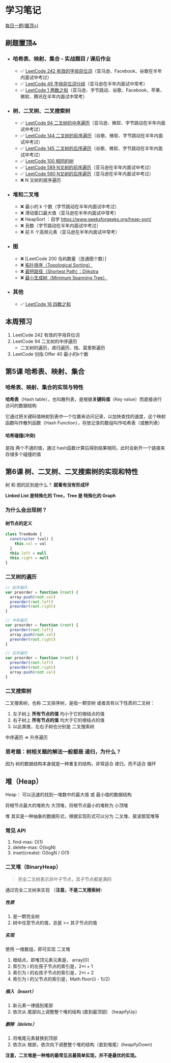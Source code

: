 # 学习笔记

[每日一题(置顶🔝)](../questions/README.md)

## 刷题置顶🔝
* ### 哈希表、映射、集合 - 实战题目 / 课后作业
    * ✅ [LeetCode 242 有效的字母异位词](./Day01/README.md(#1))（亚马逊、Facebook、谷歌在半年内面试中考过）
    * ✅ [LeetCode 49 字母异位词分组](./Day01/README.md#2)（亚马逊在半年内面试中常考）
    * ✅ [LeetCode 1 两数之和](./Day01/README.md#3)（亚马逊、字节跳动、谷歌、Facebook、苹果、微软、腾讯在半年内面试中常考）

* ### 树、二叉树、二叉搜索树
    * ✅ [LeetCode 94 二叉树的中序遍历](./Day2/README.md#1)（亚马逊、微软、字节跳动在半年内面试中考过）
    * ✅ [LeetCode 144 二叉树的前序遍历](./Day2/README.md#2)（谷歌、微软、字节跳动在半年内面试中考过）
    * ✅ [LeetCode 145 二叉树的后序遍历](./Day2/README.md#3)（谷歌、微软、字节跳动在半年内面试中考过）
    * ✅ [LeetCode 100 相同的树](../questions/leetcode.100.md)
    * ✅ [LeetCode 589 N叉树的前序遍历](./Day3/README.md#2)（亚马逊在半年内面试中考过）
    * ✅ [LeetCode 590 N叉树的后序遍历](./Day3/README.md#1)（亚马逊在半年内面试中考过）
    * ❌ N 叉树的层序遍历
   
* ### 堆和二叉堆
    * ❌ 最小的 k 个数（字节跳动在半年内面试中考过）
    * ❌ 滑动窗口最大值（亚马逊在半年内面试中常考）
    * ❌ HeapSort ：自学 https://www.geeksforgeeks.org/heap-sort/
    * ❌ 丑数（字节跳动在半年内面试中考过）
    * ❌ 前 K 个高频元素（亚马逊在半年内面试中常考）

* ### 图
    * ❌ [LeetCode 200 岛屿数量（连通图个数）]
    * ❌ [拓扑排序（Topological Sorting）](https://zhuanlan.zhihu.com/p/34871092)
    * ❌ [最短路径（Shortest Path）：Dijkstra](https://www.bilibili.com/video/av25829980?from=search&seid=13391343514095937158)
    * ❌ [最小生成树（Minimum Spanning Tree）](https://www.bilibili.com/video/av84820276?from=search&seid=17476598104352152051)
  
* ### 其他
    * ✅ [LeetCode 18 四数之和]()


## 本周预习
1. LeetCode 242 有效的字母异位词
2. LeetCode 94 二叉树的中序遍历
    * 二叉树的遍历，递归遍历、栈、莫里斯遍历
3. LeetCode 剑指 Offer 40 最小的k个数


## 第5课 哈希表、映射、集合
### 哈希表、映射、集合的实现与特性

**哈希表**（Hash table），也叫散列表，是根据**关键码值**（Key value）而直接进行访问的数据结构  

它通过把关键码值映射到表中一个位置来访问记录，以加快查找的速度，这个映射函数叫作散列函数（Hash Function），存放记录的数组叫作哈希表（或散列表）

#### 哈希碰撞(冲突)
是指 两个不通的值，通过 hash函数计算后得到结果相同，此时会新开一个链接来存储多个碰撞的值


## 第6课 树、二叉树、二叉搜索树的实现和特性

树 和 图的区别是什么？ **就看有没有形成环**

**Linked List 是特殊化的 Tree，Tree 是 特殊化的 Graph**

### 为什么会出现树？

#### 树节点的定义
```javascript 
class TreeNode {
  constructor (val) {
    this.val = val
  }
  this.left = null
  this.right = null
}
```

### 二叉树的遍历
```javascript
// 前序遍历
var preorder = function (root) {
  array.push(root.val)
  preorder(root.left)
  preorder(root.right)
}

// 中序遍历
var preorder = function (root) {
  preorder(root.left)
  array.push(root.val)
  preorder(root.right)
}

// 后序遍历
var preorder = function (root) {
  preorder(root.left)
  preorder(root.right)
  array.push(root.val)
}
```

### 二叉搜索树
二叉搜索树，也称 二叉排序树，是指一颗空树 或者具有以下性质的二叉树：
1. 左子树上 **所有节点的值** 均小于它的根结点的值
2. 右子树上 **所有节点的值** 均大于它的根结点的值
3. 以此类推，左右子树也分别是 二叉搜索树

中序遍历 => 升序遍历

### 思考题：树相关题的解法一般都是 递归，为什么？
因为 树的数据结构本身就是一种重复的结构，非常适合 递归，而不适合 循环

## 堆（Heap）
Heap： 可以迅速的找到一堆数中的最大值 或 最小值的数据结构  

将根节点最大的堆称为 大顶堆，将根节点最小的堆称为 小顶堆  

堆 其实是一种抽象的数据形式，根据实现形式可以分为 二叉堆、斐波那契堆等

### 常见 API
1. find-max: O(1) 
2. delete-max: O(logN)
3. inset(create): O(logN / O(1)

### 二叉堆（BinaryHeap）
> 完全二叉树表示非叶子节点，其子节点都是满的

通过完全二叉树来实现 （**注意，不是二叉搜索树**）

##### 性质
1. 是一颗完全树
2. 树中任意节点的值，总是 >= 其子节点的值

##### 实现
使用 一维数组，即可实现 二叉堆  

1. 根结点，即堆顶元素元素是， array[0]  
2. 索引为 i 的左孩子节点的索引是，2*i + 1
3. 索引为 i 的右孩子节点的索引是，2*i + 2
4. 索引为 i 的父节点的索引是，Math.floor((i - 1)/2)

##### 插入（insert）
1. 新元素一律插到尾部
2. 依次从 尾部向上调整整个堆的结构 (直到最顶部) （heapifyUp）

##### 删除（delete）
1. 将堆尾元素替换到顶部
2. 依次从 根部，依次向下调整整个堆的结构（直到堆尾）(heapifyDown)

**注意，二叉堆是一种堆的最常见且最简单实现，并不是最优的实现。**
